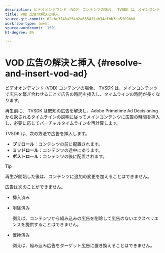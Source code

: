 ```yaml
---
description: ビデオオンデマンド (VOD) コンテンツの場合、 TVSDK は、メインコンテンツで広告を繋ぎ合わせることで広告の時間を挿入し、タイムラインの時間が長くなります。
title: VOD 広告の解決と挿入
source-git-commit: 02ebc3548a254b2a6554f1ab34afbb3ea5f09bb8
workflow-type: tm+mt
source-wordcount: '159'
ht-degree: 0%

---
```


# VOD 広告の解決と挿入 {#resolve-and-insert-vod-ad}

ビデオオンデマンド (VOD) コンテンツの場合、 TVSDK は、メインコンテンツで広告を繋ぎ合わせることで広告の時間を挿入し、タイムラインの時間が長くなります。

再生前に、 TVSDK は既知の広告を解決し、Adobe Primetime Ad Decisioning から返されるタイムラインの説明に従ってメインコンテンツに広告の時間を挿入し、必要に応じてバーチャルタイムラインを再計算します。

TVSDK は、次の方法で広告を挿入します。

* **プリロール**：コンテンツの前に配置されます。
* **ミッドロール**：コンテンツの途中にあります。
* **ポストロール**：コンテンツの後に配置されます。

>[!TIP]
>
>再生が開始した後は、コンテンツに追加の変更を加えることはできません。

広告は次のことができません。

* 挿入済み
* 削除済み

  例えば、コンテンツから組み込みの広告を削除して広告のないエクスペリエンスを提供することはできません。
* 置換済み

  例えば、組み込み広告をターゲット広告に置き換えることはできません。
